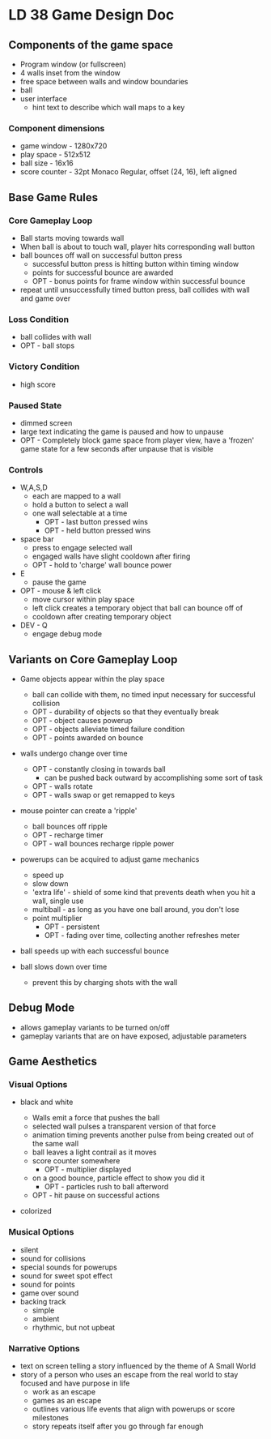 # LD 38 Game Design Doc

## Components of the game space

* Program window (or fullscreen)
* 4 walls inset from the window
* free space between walls and window boundaries
* ball
* user interface
    * hint text to describe which wall maps to a key

### Component dimensions

* game window - 1280x720
* play space - 512x512
* ball size - 16x16
* score counter - 32pt Monaco Regular, offset (24, 16), left aligned

## Base Game Rules

### Core Gameplay Loop

* Ball starts moving towards wall
* When ball is about to touch wall, player hits corresponding wall button
* ball bounces off wall on successful button press
  * successful button press is hitting button within timing window
  * points for successful bounce are awarded
  * OPT - bonus points for frame window within successful bounce
* repeat until unsuccessfully timed button press, ball collides with wall and game over

### Loss Condition
* ball collides with wall
* OPT - ball stops

### Victory Condition
* high score

### Paused State
* dimmed screen
* large text indicating the game is paused and how to unpause
* OPT - Completely block game space from player view, have a 'frozen' game state for a few seconds after unpause that is visible

### Controls
* W,A,S,D
  * each are mapped to a wall
  * hold a button to select a wall
  * one wall selectable at a time
    * OPT - last button pressed wins
    * OPT - held button pressed wins
* space bar
  * press to engage selected wall
  * engaged walls have slight cooldown after firing
  * OPT - hold to 'charge' wall bounce power
* E
  * pause the game
* OPT - mouse & left click
  * move cursor within play space
  * left click creates a temporary object that ball can bounce off of
  * cooldown after creating temporary object
* DEV - Q
  * engage debug mode

## Variants on Core Gameplay Loop

* Game objects appear within the play space
  * ball can collide with them, no timed input necessary for successful collision
  * OPT - durability of objects so that they eventually break
  * OPT - object causes powerup
  * OPT - objects alleviate timed failure condition
  * OPT - points awarded on bounce

* walls undergo change over time
  * OPT - constantly closing in towards ball
    * can be pushed back outward by accomplishing some sort of task
  * OPT - walls rotate
  * OPT - walls swap or get remapped to keys

* mouse pointer can create a 'ripple'
  * ball bounces off ripple
  * OPT - recharge timer
  * OPT - wall bounces recharge ripple power

* powerups can be acquired to adjust game mechanics
  * speed up
  * slow down
  * 'extra life' - shield of some kind that prevents death when you hit a wall, single use
  * multiball - as long as you have one ball around, you don't lose
  * point multiplier
    * OPT - persistent
    * OPT - fading over time, collecting another refreshes meter

* ball speeds up with each successful bounce

* ball slows down over time
  * prevent this by charging shots with the wall

## Debug Mode
* allows gameplay variants to be turned on/off
* gameplay variants that are on have exposed, adjustable parameters


## Game Aesthetics

### Visual Options
* black and white
  * Walls emit a force that pushes the ball
  * selected wall pulses a transparent version of that force
  * animation timing prevents another pulse from being created out of the same wall
  * ball leaves a light contrail as it moves
  * score counter somewhere
    * OPT - multiplier displayed
  * on a good bounce, particle effect to show you did it
    * OPT - particles rush to ball afterword
  * OPT - hit pause on successful actions

* colorized

### Musical Options
* silent
* sound for collisions
* special sounds for powerups
* sound for sweet spot effect
* sound for points
* game over sound
* backing track
  * simple
  * ambient
  * rhythmic, but not upbeat

### Narrative Options
* text on screen telling a story influenced by the theme of A Small World
* story of a person who uses an escape from the real world to stay focused and have purpose in life
  * work as an escape
  * games as an escape
  * outlines various life events that align with powerups or score milestones
  * story repeats itself after you go through far enough